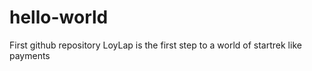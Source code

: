 # hello-world
First github repository
LoyLap is the first step to a world of startrek like payments
